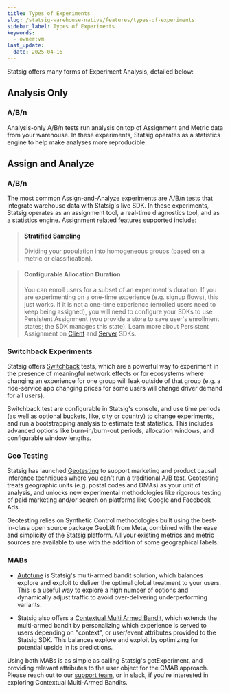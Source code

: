 ```yaml
---
title: Types of Experiments
slug: /statsig-warehouse-native/features/types-of-experiments
sidebar_label: Types of Experiments
keywords:
  - owner:vm
last_update:
  date: 2025-04-16
---
```


Statsig offers many forms of Experiment Analysis, detailed below:

## Analysis Only

### A/B/n

Analysis-only A/B/n tests run analysis on top of Assignment and Metric data from your warehouse. In these experiments, Statsig operates as a statistics engine to help make analyses more reproducible.

## Assign and Analyze

### A/B/n

The most common Assign-and-Analyze experiments are A/B/n tests that integrate warehouse data with Statsig's live SDK. In these experiments, Statsig operates as an assignment tool, a real-time diagnostics tool, and as a statistics engine. Assignment related features supported include:

> #### [Stratified Sampling](/experiments-plus/stratified-sampling)
> Dividing your population into homogeneous groups (based on a metric or classification).

> #### Configurable Allocation Duration
> You can enroll users for a subset of an experiment's duration. If you are experimenting on a one-time experience (e.g. signup flows), this just works. If it is not a one-time experience (enrolled users need to keep being assigned), you will need to configure your SDKs to use Persistent Assignment (you provide a store to save user's enrollment states; the SDK manages this state). Learn more about Persistent Assignment on  [Client](/client/concepts/persistent_assignment) and [Server](/server/concepts/persistent_assignment) SDKs.

### Switchback Experiments

Statsig offers [Switchback](/experiments-plus/switchback-tests) tests, which are a powerful way to experiment in the presence of meaningful network effects or for ecosystems where changing an experience for one group will leak outside of that group (e.g. a ride-service app changing prices for some users will change driver demand for all users).

Switchback test are configurable in Statsig's console, and use time periods (as well as optional buckets, like, city or country) to change experiments, and run a bootstrapping analysis to estimate test statistics. This includes advanced options like burn-in/burn-out periods, allocation windows, and configurable window lengths.

### Geo Testing

Statsig has launched [Geotesting](/experiments-plus/geotests) to support marketing and product causal inference techniques where you can't run a traditional A/B test. Geotesting treats geographic units (e.g. postal codes and DMAs) as your unit of analysis, and unlocks new experimental methodologies like rigorous testing of paid marketing and/or search on platforms like Google and Facebook Ads.

Geotesting relies on Synthetic Control methodologies built using the best-in-class open source package GeoLift from Meta, combined with the ease and simplicity of the Statsig platform. All your existing metrics and metric sources are available to use with the addition of some geographical labels.

### MABs

- [Autotune](/statsig-warehouse-native/features/autotune) is Statsig's multi-armed bandit solution, which balances explore and exploit to deliver the optimal global treatment to your users. This is a useful way to explore a high number of options and dynamically adjust traffic to avoid over-delivering underperforming variants.

- Statsig also offers a [Contextual Multi Armed Bandit](/autotune/contextual/introduction), which extends the multi-armed bandit by personalizing which experience is served to users depending on "context", or user/event attributes provided to the Statsig SDK. This balances explore and exploit by optimizing for potential upside in its predictions.

Using both MABs is as simple as calling Statsig's getExperiment, and providing relevant attributes to the user object for the CMAB approach. Please reach out to our [support team](mailto:support@statsig.com), or in slack, if you're interested in exploring Contextual Multi-Armed Bandits.
